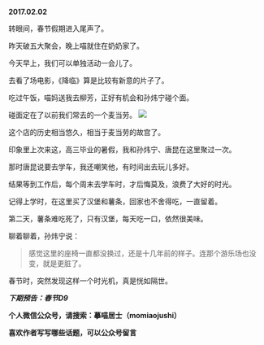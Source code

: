 
          
**2017.02.02**

转眼间，春节假期进入尾声了。

昨天破五大聚会，晚上喵就住在奶奶家了。

今天早上，我们可以单独活动一会儿了。

去看了场电影，《降临》算是比较有新意的片子了。

吃过午饭，喵妈送我去柳芳，正好有机会和孙炜宁碰个面。

碰面定在了以前我们常去的一个麦当劳。
![](http://imglf.nosdn.127.net/img/WHdQZVByOC9LNituREMxZWVHYUJuMVNvNGpVVmZSZVJ2dFZVVllrblBFUT0.jpg)


这个店的历史相当悠久，相当于麦当劳的故宫了。

印象里上次来这，高三毕业的暑假，我和孙炜宁、唐昆在这里聚过一次。

那时唐昆说要去学车，我还嘲笑他，有时间出去玩儿多好。

结果等到工作后，每个周末去学车时，才后悔莫及，浪费了大好的时光。

记得上学时，在这里买了汉堡和薯条，回家也不舍得吃，一直留着。

第二天，薯条难吃死了，只有汉堡，每天吃一口，依然很美味。

聊着聊着，孙炜宁说：
>感觉这里的座椅一直都没换过，还是十几年前的样子。连那个游乐场也没变，就是更脏了。


春节时，突然发现这样一个时光机，真是恍如隔世。


***下期预告：春节D9***


**个人微信公众号，请搜索：摹喵居士（momiaojushi）**

**喜欢作者写写哪些话题，可以公众号留言**

        
